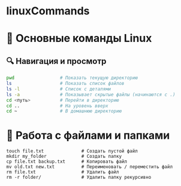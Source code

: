 # linuxCommands

# 📁 Основные команды Linux

## 🔍 Навигация и просмотр

```bash
pwd                 # Показать текущую директорию
ls                  # Показать список файлов
ls -l               # Список с деталями
ls -a               # Показывает скрытые файлы (начинаются с .)
cd <путь>           # Перейти в директорию
cd ..               # На уровень вверх
cd ~                # В домашнюю директорию
```

# 📁 Работа с файлами и папками

```
touch file.txt              # Создать пустой файл
mkdir my_folder             # Создать папку
cp file.txt backup.txt      # Копировать файл
mv old.txt new.txt          # Переименовать / переместить файл
rm file.txt                 # Удалить файл
rm -r folder/               # Удалить папку рекурсивно
```
